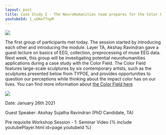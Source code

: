 ```yaml
---
layout: post
title: Case Study I - The NeuroHumanities team prepares for the Color Field Exhibit
youtubeId: 1_uGKwfTnpM 
---
```

<img src="/neurohumanities/photos/first_meet.png">
<br>
<p>The first group of participants met today. The session started by introducing each other and introducing the module. Layer TA, Akshay Ravindran gave a guest lecture on basics of EEG, collection, preprocessing of muse EEG data. Next week, this group will be investigating potential neurohumanities applications during a case study with the Color Field. The Color Field features large-scale sculptures by six contemporary artists, such as the sculptures presented below from TYPOE, and provides opportunities to question our perceptions while thinking about the impact color has on our lives. You can find more information about <a href="https://uhsystem.edu/public-art/color-field/">the Color Field here</a> </p>

<img src="/neurohumanities/photos/First_sculpture.png">





<p> Date: January 26th 2021
<br>
<p>Guest Speaker: Akshay Sujatha Ravindran (PhD Candidate, TA)
<br>
<p>Pre requisite Workshop Session - 1: Seminar Video
{% include youtubePlayer.html id=page.youtubeId %}
